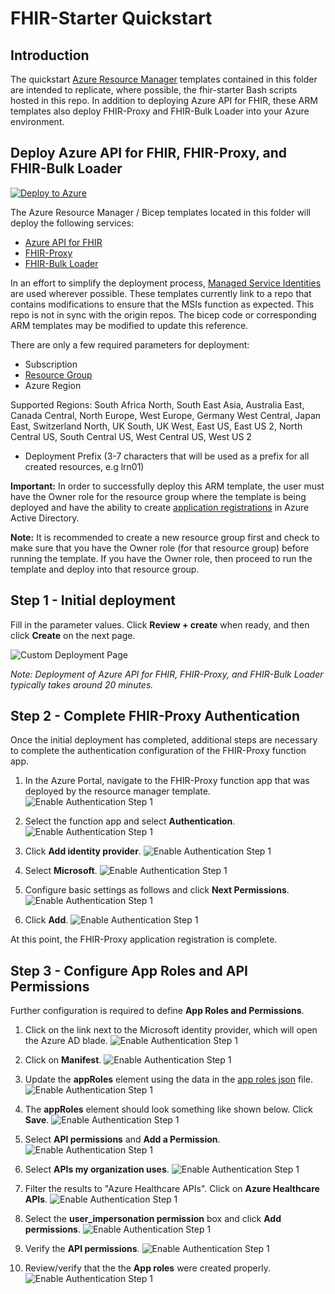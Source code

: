 # FHIR-Starter Quickstart   

## Introduction 

The quickstart [Azure Resource Manager](https://docs.microsoft.com/en-us/azure/azure-resource-manager/templates/overview) templates contained in this folder are intended to replicate, where possible, the fhir-starter Bash scripts hosted in this repo. In addition to deploying Azure API for FHIR, these ARM templates also deploy FHIR-Proxy and FHIR-Bulk Loader into your Azure environment.


## Deploy Azure API for FHIR, FHIR-Proxy, and FHIR-Bulk Loader

[![Deploy to Azure](https://aka.ms/deploytoazurebutton)](https://portal.azure.com/#create/Microsoft.Template/uri/https%3A%2F%2Fraw.githubusercontent.com%2FToddM2%2Ffhir-starter%2Fquickstarts%2Fquickstarts%2Fdeployfhirtrain.json)

The Azure Resource Manager / Bicep templates located in this folder will deploy the following services:
+ [Azure API for FHIR](https://docs.microsoft.com/en-us/azure/healthcare-apis/azure-api-for-fhir/overview)
+ [FHIR-Proxy](https://github.com/microsoft/fhir-proxy)
+ [FHIR-Bulk Loader](https://github.com/microsoft/fhir-loader)

In an effort to simplify the deployment process, [Managed Service Identities](https://docs.microsoft.com/en-us/azure/active-directory/managed-identities-azure-resources/overview) are used wherever possible. These templates currently link to a repo that contains modifications to ensure that the MSIs function as expected. This repo is not in sync with the origin repos. The bicep code or corresponding ARM templates may be modified to update this reference.

There are only a few required parameters for deployment: 
+ Subscription
+ [Resource Group](https://docs.microsoft.com/en-us/azure/azure-resource-manager/management/manage-resource-groups-portal)
+ Azure Region 

Supported Regions: 
    South Africa North, 
    South East Asia, 
    Australia East, 
    Canada Central, 
    North Europe, 
    West Europe, 
    Germany West Central, 
    Japan East, 
    Switzerland North, 
    UK South, 
    UK West, 
    East US, 
    East US 2, 
    North Central US, 
    South Central US, 
    West Central US, 
    West US 2 
    
+ Deployment Prefix (3-7 characters that will be used as a prefix for all created resources, e.g lrn01)

__Important:__ In order to successfully deploy this ARM template, the user must have the Owner role for the resource group where the template is being deployed and have the ability to create [application registrations](https://docs.microsoft.com/en-us/azure/active-directory/roles/permissions-reference#application-administrator) in Azure Active Directory. 

__Note:__ It is recommended to create a new resource group first and check to make sure that you have the Owner role (for that resource group) before running the template. If you have the Owner role, then proceed to run the template and deploy into that resource group.

## Step 1 - Initial deployment 

Fill in the parameter values. Click **Review + create** when ready, and then click **Create** on the next page. 

![Custom Deployment Page](./images/deploytrainenvportal.png) 

_Note: Deployment of Azure API for FHIR, FHIR-Proxy, and FHIR-Bulk Loader typically takes around 20 minutes._

## Step 2 - Complete FHIR-Proxy Authentication 
Once the initial deployment has completed, additional steps are necessary to complete the authentication configuration of the FHIR-Proxy function app. 

1. In the Azure Portal, navigate to the FHIR-Proxy function app that was deployed by the resource manager template. 
![Enable Authentication Step 1](./images/FHIR-PROXY-AUTH1.png)

2. Select the function app and select **Authentication**.
![Enable Authentication Step 1](./images/FHIR-PROXY-AUTH2.png)

3. Click **Add identity provider**.
![Enable Authentication Step 1](./images/FHIR-PROXY-AUTH3.png)

4. Select **Microsoft**.
![Enable Authentication Step 1](./images/FHIR-PROXY-AUTH4.png)

5. Configure basic settings as follows and click **Next Permissions**.
![Enable Authentication Step 1](./images/FHIR-PROXY-AUTH5a.png)

6. Click **Add**.
![Enable Authentication Step 1](./images/FHIR-PROXY-AUTH6.png)

At this point, the FHIR-Proxy application registration is complete. 

## Step 3 - Configure App Roles and API Permissions 

Further configuration is required to define **App Roles and Permissions**. 

1. Click on the link next to the Microsoft identity provider, which will open the Azure AD blade.
![Enable Authentication Step 1](./images/FHIR-PROXY-AUTH7.png)

2. Click on **Manifest**.
![Enable Authentication Step 1](./images/FHIR-PROXY-AUTH8.png)

3. Update the **appRoles** element using the data in the [app roles json](./fhirproxyroles.json) file.
![Enable Authentication Step 1](./images/FHIR-PROXY-AUTH9.png)

4. The **appRoles** element should look something like shown below. Click **Save**.
![Enable Authentication Step 1](./images/FHIR-PROXY-AUTH10.png)

5. Select **API permissions** and **Add a Permission**.
![Enable Authentication Step 1](./images/FHIR-PROXY-AUTH11.png)

6. Select **APIs my organization uses**.
![Enable Authentication Step 1](./images/FHIR-PROXY-AUTH12.png)

7. Filter the results to "Azure Healthcare APIs". Click on **Azure Healthcare APIs**.
![Enable Authentication Step 1](./images/FHIR-PROXY-AUTH13.png)

8. Select the **user_impersonation permission** box and click **Add permissions**.
![Enable Authentication Step 1](./images/FHIR-PROXY-AUTH14.png)

9. Verify the **API permissions**.
![Enable Authentication Step 1](./images/FHIR-PROXY-AUTH15.png)

10. Review/verify that the the **App roles** were created properly.
![Enable Authentication Step 1](./images/FHIR-PROXY-AUTH16.png)
